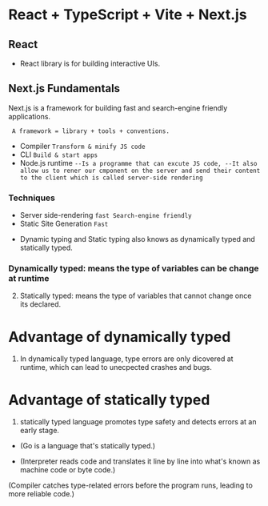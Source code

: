 # React + TypeScript + Vite + Next.js

## React
- React library is for building interactive UIs.
## Next.js Fundamentals

Next.js is a framework for building fast and search-engine friendly applications.

```
 A framework = library + tools + conventions.
```



- Compiler `Transform & minify JS code`
- CLI `Build & start apps`
- Node.js runtime `--Is a programme that can excute JS code,
--It also allow us to rener our cmponent on the server and send their content to the client which is called server-side rendering`

### Techniques
- Server side-rendering `fast Search-engine friendly`
- Static Site Generation `Fast`

* Dynamic typing and Static typing also knows as dynamically typed and statically typed.

### Dynamically typed: means the type of variables can be change at runtime

2. Statically typed: means the type of variables that cannot change once its declared.

# Advantage of dynamically typed
1. In dynamically typed language, type errors are only dicovered at runtime, which can lead to unecpected crashes and bugs.

# Advantage of statically typed
1. statically typed language promotes type safety and detects errors at an early stage.


* (Go is a language that's statically typed.)

* (Interpreter reads code and translates it line by line into what's known as machine code or byte code.)

(Compiler catches type-related errors before the program runs, leading to more reliable code.)